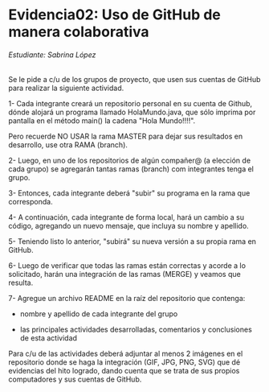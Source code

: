 # Evidencia02: Uso de GitHub de manera colaborativa
###### Estudiante: Sabrina López
Se le pide a c/u de los grupos de proyecto, que usen sus cuentas de GitHub para realizar la siguiente actividad.

1- Cada integrante creará un repositorio personal en su cuenta de Github, dónde alojará un programa llamado HolaMundo.java, que sólo imprima por pantalla en el método main() la cadena "Hola Mundo!!!!".

Pero recuerde NO USAR la rama MASTER para dejar sus resultados en desarrollo, use otra RAMA (branch).

2- Luego, en uno de los repositorios de algún compañer@ (a elección de cada grupo) se agregarán tantas ramas (branch) com integrantes tenga el grupo.

3- Entonces, cada integrante deberá "subir" su programa en la rama que corresponda.

4- A continuación, cada integrante de forma local, hará un cambio a su código, agregando un nuevo mensaje, que incluya su nombre y apellido.

5- Teniendo listo lo anterior, "subirá" su nueva versión a su propia rama en GitHub.

6- Luego de verificar que todas las ramas están correctas y acorde a lo solicitado, harán una integración de las ramas (MERGE) y veamos que resulta.

7- Agregue un archivo README en la raíz del repositorio que contenga:

* nombre y apellido de cada integrante del grupo

* las principales actividades desarrolladas, comentarios y conclusiones de esta actividad

Para c/u de las actividades deberá adjuntar al menos 2 imágenes en el repositorio donde se haga la integración (GIF, JPG, PNG, SVG) que dé evidencias del hito logrado, dando cuenta que se trata de sus propios computadores y sus cuentas de GitHub.